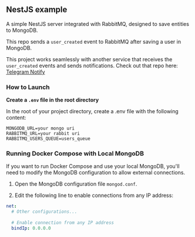 ## NestJS example

A simple NestJS server integrated with RabbitMQ, designed to save entities to MongoDB.

This repo sends a `user_created` event to RabbitMQ after saving a user in MongoDB.

This project works seamlessly with another service that receives the `user_created` events and sends notifications. Check out that repo here: [Telegram Notify](https://github.com/smarenkov/telegram_notify)

### How to Launch

**Create a `.env` file in the root directory**

In the root of your project directory, create a .env file with the following content:

```env
MONGODB_URL=your mongo uri
RABBITMQ_URL=your rabbit uri
RABBITMQ_USERS_QUEUE=users_queue
```

### Running Docker Compose with Local MongoDB

If you want to run Docker Compose and use your local MongoDB, you'll need to modify the MongoDB configuration to allow external connections.

1. Open the MongoDB configuration file `mongod.conf`.

2. Edit the following line to enable connections from any IP address:

```yaml
net:
  # Other configurations...
  
  # Enable connection from any IP address
  bindIp: 0.0.0.0
```
